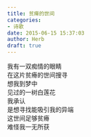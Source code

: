 ```yaml
---  
title: 贫瘠的世间  
categories:  
- 诗歌  
date: 2015-06-15 15:37:03  
author: Herb  
draft: true
---  
```

我有一双痴情的眼睛  
在这片贫瘠的世间搜寻  
想我到梦中  
见过的一树白莲花  
我承认  
是想寻找能吸引我的异端  
这世间足够贫瘠  
难怪我一无所获